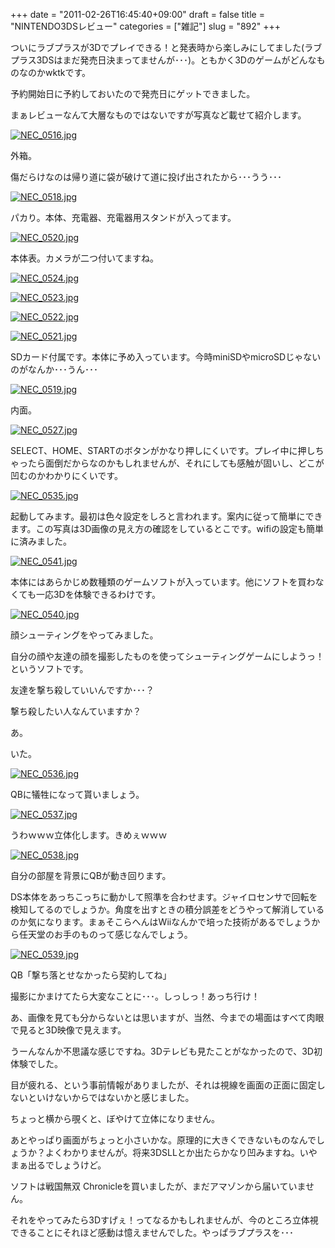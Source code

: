 +++
date = "2011-02-26T16:45:40+09:00"
draft = false
title = "NINTENDO3DSレビュー"
categories = ["雑記"]
slug = "892"
+++

ついにラブプラスが3Dでプレイできる！と発表時から楽しみにしてました(ラブプラス3DSはまだ発売日決まってませんが･･･)。ともかく3Dのゲームがどんなものなのかwktkです。

予約開始日に予約しておいたので発売日にゲットできました。

まぁレビューなんて大層なものではないですが写真など載せて紹介します。

<a href="/images/miconplus/fig/NEC_0516.jpg"><img src="/images/miconplus/fig/NEC_0516s.jpg" alt="NEC_0516.jpg" border="0"   /></a>

外箱。

傷だらけなのは帰り道に袋が破けて道に投げ出されたから･･･うう･･･

<a href="/images/miconplus/fig/NEC_0518.jpg"><img src="/images/miconplus/fig/NEC_0518s.jpg" alt="NEC_0518.jpg" border="0"   /></a>

パカり。本体、充電器、充電器用スタンドが入ってます。

<a href="/images/miconplus/fig/NEC_0520.jpg"><img src="/images/miconplus/fig/NEC_0520s.jpg" alt="NEC_0520.jpg" border="0"   /></a>

本体表。カメラが二つ付いてますね。

<a href="/images/miconplus/fig/NEC_0524.jpg"><img src="/images/miconplus/fig/NEC_0524s.jpg" alt="NEC_0524.jpg" border="0"   /></a>

<a href="/images/miconplus/fig/NEC_0523.jpg"><img src="/images/miconplus/fig/NEC_0523s.jpg" alt="NEC_0523.jpg" border="0"   /></a>

<a href="/images/miconplus/fig/NEC_0522.jpg"><img src="/images/miconplus/fig/NEC_0522s.jpg" alt="NEC_0522.jpg" border="0"   /></a>

<a href="/images/miconplus/fig/NEC_0521.jpg"><img src="/images/miconplus/fig/NEC_0521s.jpg" alt="NEC_0521.jpg" border="0"   /></a>

SDカード付属です。本体に予め入っています。今時miniSDやmicroSDじゃないのがなんか･･･うん･･･

<a href="/images/miconplus/fig/NEC_0519.jpg"><img src="/images/miconplus/fig/NEC_0519s.jpg" alt="NEC_0519.jpg" border="0"   /></a>

内面。

<a href="/images/miconplus/fig/NEC_0527.jpg"><img src="/images/miconplus/fig/NEC_0527s.jpg" alt="NEC_0527.jpg" border="0"   /></a>

SELECT、HOME、STARTのボタンがかなり押しにくいです。プレイ中に押しちゃったら面倒だからなのかもしれませんが、それにしても感触が固いし、どこが凹むのかわかりにくいです。

<a href="/images/miconplus/fig/NEC_0535.jpg"><img src="/images/miconplus/fig/NEC_0535s.jpg" alt="NEC_0535.jpg" border="0"   /></a>

起動してみます。最初は色々設定をしろと言われます。案内に従って簡単にできます。この写真は3D画像の見え方の確認をしているとこです。wifiの設定も簡単に済みました。

<a href="/images/miconplus/fig/NEC_0541.jpg"><img src="/images/miconplus/fig/NEC_0541s.jpg" alt="NEC_0541.jpg" border="0"   /></a>

本体にはあらかじめ数種類のゲームソフトが入っています。他にソフトを買わなくても一応3Dを体験できるわけです。

<a href="/images/miconplus/fig/NEC_0540.jpg"><img src="/images/miconplus/fig/NEC_0540s.jpg" alt="NEC_0540.jpg" border="0"   /></a>

顔シューティングをやってみました。

自分の顔や友達の顔を撮影したものを使ってシューティングゲームにしようっ！というソフトです。

友達を撃ち殺していいんですか･･･？

撃ち殺したい人なんていますか？

あ。

いた。

<a href="/images/miconplus/fig/NEC_0536.jpg"><img src="/images/miconplus/fig/NEC_0536s.jpg" alt="NEC_0536.jpg" border="0"   /></a>

QBに犠牲になって貰いましょう。

<a href="/images/miconplus/fig/NEC_0537.jpg"><img src="/images/miconplus/fig/NEC_0537s.jpg" alt="NEC_0537.jpg" border="0"   /></a>

うわｗｗｗ立体化します。きめぇｗｗｗ

<a href="/images/miconplus/fig/NEC_0538.jpg"><img src="/images/miconplus/fig/NEC_0538s.jpg" alt="NEC_0538.jpg" border="0"   /></a>

自分の部屋を背景にQBが動き回ります。

DS本体をあっちこっちに動かして照準を合わせます。ジャイロセンサで回転を検知してるのでしょうか。角度を出すときの積分誤差をどうやって解消しているのか気になります。まぁそこらへんはWiiなんかで培った技術があるでしょうから任天堂のお手のものって感じなんでしょう。

<a href="/images/miconplus/fig/NEC_0539.jpg"><img src="/images/miconplus/fig/NEC_0539s.jpg" alt="NEC_0539.jpg" border="0"   /></a>

QB「撃ち落とせなかったら契約してね」

撮影にかまけてたら大変なことに･･･。しっしっ！あっち行け！

あ、画像を見ても分からないとは思いますが、当然、今までの場面はすべて肉眼で見ると3D映像で見えます。

うーんなんか不思議な感じですね。3Dテレビも見たことがなかったので、3D初体験でした。

目が疲れる、という事前情報がありましたが、それは視線を画面の正面に固定しないといけないからではないかと感じました。

ちょっと横から覗くと、ぼやけて立体になりません。

あとやっぱり画面がちょっと小さいかな。原理的に大きくできないものなんでしょうか？よくわかりませんが。将来3DSLLとか出たらかなり凹みますね。いやまぁ出るでしょうけど。

ソフトは戦国無双 Chronicleを買いましたが、まだアマゾンから届いていません。

それをやってみたら3Dすげぇ！ってなるかもしれませんが、今のところ立体視できることにそれほど感動は憶えませんでした。やっぱラブプラスを･･･


